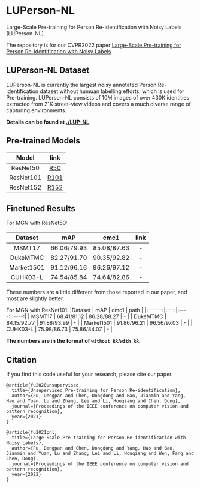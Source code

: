 # LUPerson-NL
Large-Scale Pre-training for Person Re-identification with Noisy Labels (LUPerson-NL)

The repository is for our CVPR2022 paper [Large-Scale Pre-training for Person Re-identification with Noisy Labels]().

## LUPerson-NL Dataset
LUPerson-NL is currently the largest noisy annotated Person Re-identification dataset without humuan labelling efforts, which is used for Pre-training. LUPerson-NL consists of 10M images of over 430K identities extracted from 21K street-view videos and covers a much diverse range of capturing environments. 

**Details can be found at [./LUP-NL](https://github.com/DengpanFu/LUPerson-NL/tree/main/LUP-NL)**.

## Pre-trained Models
| Model | link |
| :------: | :------: |
| ResNet50 | [R50](https://drive.google.com/file/d/1pFyAdt9BOZCtzaLiE-W3CsX_kgWABKK6/view?usp=sharing) |
| ResNet101 | [R101](https://drive.google.com/file/d/1Ckn0iVtx-IhGQackRECoMR7IVVr4FC5h/view?usp=sharing) |
| ResNet152 | [R152](https://drive.google.com/file/d/1nGGatER6--ZTHdcTryhWEqKRKYU-Mrl_/view?usp=sharing) |

## Finetuned Results
For MGN with ResNet50:

|Dataset | mAP | cmc1 | link |
|:------:|:---:|:----:|:----:|
| MSMT17 | 66.06/79.93 | 85.08/87.63 | - |
| DukeMTMC | 82.27/91.70 | 90.35/92.82 | - |
| Market1501 | 91.12/96.16 | 96.26/97.12 | - |
| CUHK03-L | 74.54/85.84 | 74.64/82.86 | - |

These numbers are a little different from those reported in our paper, and most are slightly better.

For MGN with ResNet101:
|Dataset | mAP | cmc1 | path |
|:------:|:---:|:----:|:----:|
| MSMT17 | 68.41/81.12 | 86.28/88.27 | - |
| DukeMTMC | 84.15/92.77 | 91.88/93.99 | - |
| Market1501 | 91.86/96.21 | 96.56/97.03 | - |
| CUHK03-L | 75.98/86.73 | 75.86/84.07 | - |

**The numbers are in the format of `without RR`/`with RR`**.


## Citation
If you find this code useful for your research, please cite our paper.
```
@article{fu2020unsupervised,
  title={Unsupervised Pre-training for Person Re-identification},
  author={Fu, Dengpan and Chen, Dongdong and Bao, Jianmin and Yang, Hao and Yuan, Lu and Zhang, Lei and Li, Houqiang and Chen, Dong},
  journal={Proceedings of the IEEE conference on computer vision and pattern recognition},
  year={2021}
}
```
```
@article{fu2021pnl,
  title={Large-Scale Pre-training for Person Re-identification with Noisy Labels},
  author={Fu, Dengpan and Chen, Dongdong and Yang, Hao and Bao, Jianmin and Yuan, Lu and Zhang, Lei and Li, Houqiang and Wen, Fang and Chen, Dong},
  journal={Proceedings of the IEEE conference on computer vision and pattern recognition},
  year={2022}
}
```
